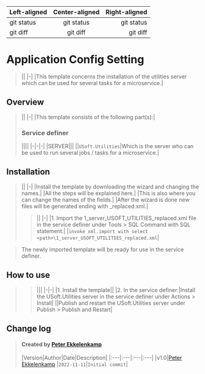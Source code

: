 | Left-aligned | Center-aligned | Right-aligned |
| :---         |     :---:      |          ---: |
| git status   | git status     | git status    |
| git diff     | git diff       | git diff      |



# Application Config Setting
> ||
|-|
|This template concerns the installation of the utilities server which can be used for several tasks for a microservice.|
## Overview
> ||
|-|
|This template consists of the following part(s):|
> ### Service definer
> ||||
|-|-|-|
|SERVER|||
||`USoft.Utilities`|Which is the server who can be used to run several jobs / tasks for a microservice.|
## Installation
> ||
|-|
|Install the template by downloading the wizard and changing the names.|
|All the steps will be explained here.|
|This is also where you can change the names of the fields.|
|After the wizard is done new files will be generated ending with _replaced.xml.|
> > ||
|-|
|1. Import the 1_server_USOFT_UTILITIES_replaced.xml file in the service definer under Tools > SQL Command with SQL statement:|
|`invoke xml.import with select <path>\1_server_USOFT_UTILITIES_replaced.xml`|

> The newly imported template will be ready for use in the service definer.
## How to use
> > |||
|-|-|
|1. Install the template||
|2. In the service definer:|Install the USoft.Utilities server in the service definer under Actions > Install|
||Publish and restart the USoft.Utilities server under Publish > Publish and Restart|
## Change log
> #### Created by [Peter Ekkelenkamp](mailto:peter.ekkelenkamp@usoft.com)
>|Version|Author|Date|Description|
|:---|:---|:---|:---|
|v1.0|[Peter Ekkelenkamp](mailto:peter.ekkelenkamp@usoft.com) |`2022-11-11`|`Initial commit`|